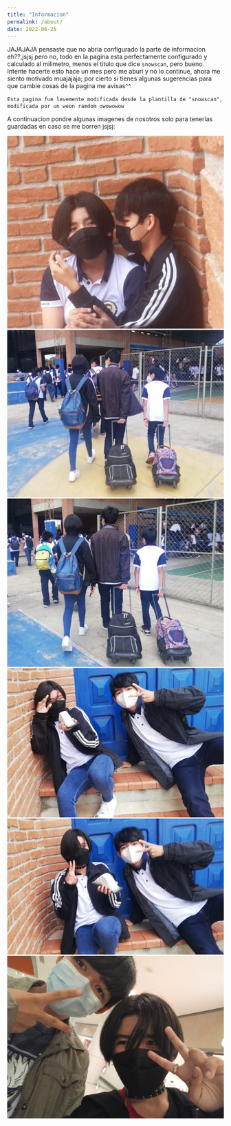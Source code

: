 ```yaml
---
title: "Informacion"
permalink: /about/
date: 2022-06-25
---
```


  JAJAJAJA pensaste que no abria configurado la parte de informacion eh??,jsjsj pero no, todo en la pagina esta perfectamente configurado y calculado al milimetro, menos el titulo que dice ``snowscan``, pero bueno.
  Intente hacerte esto hace un mes pero me aburi y no lo continue, ahora me siento motivado muajajaja; por cierto si tienes algunas sugerencias para que cambie cosas de la pagina me avisas^^.

  ```
Esta pagina fue levemente modificada desde la plantilla de "snowscan", modificada por un weon ramdom owowowow

  ```

A continuacion pondre algunas imagenes de nosotros solo para tenerlas guardadas en caso se me borren jsjsj:
 
![](/assets/images/htb-writeup-octavio/n.1.jpeg)
![](/assets/images/htb-writeup-octavio/n.2.jpeg)
![](/assets/images/htb-writeup-octavio/n.3.jpeg)
![](/assets/images/htb-writeup-octavio/n.4.jpeg)
![](/assets/images/htb-writeup-octavio/n.5.jpeg)
![](/assets/images/htb-writeup-octavio/n.6.jpeg)
